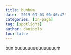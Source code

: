 ```yaml
---
title: bumbum
date: '2019-09-03 00:46:47'
categories: [on-page]
tag: [spotlight]
author: danipolo
toc: false
---
```

bun buuuuuuuuuuuuuuum
